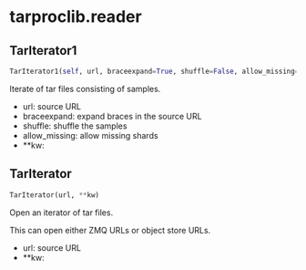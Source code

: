# tarproclib.reader

## TarIterator1
```python
TarIterator1(self, url, braceexpand=True, shuffle=False, allow_missing=False, **kw)
```
Iterate of tar files consisting of samples.

- url: source URL
- braceexpand: expand braces in the source URL
- shuffle: shuffle the samples
- allow_missing: allow missing shards
- **kw:

## TarIterator
```python
TarIterator(url, **kw)
```
Open an iterator of tar files.

This can open either ZMQ URLs or object store URLs.

- url: source URL
- **kw:

